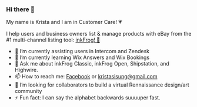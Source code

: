 ### Hi there 👋

My name is Krista and I am in Customer Care! &#128151;<br> 

I help users and business owners list & manage products with eBay from the #1 multi-channel listing tool: <a href="https://www.inkfrog.com">inkFrog! &#128056;</a>

- 🔭 I’m currently assisting users in Intercom and Zendesk
- 🌱 I’m currently learning Wix Answers and Wix Bookings
- 💬 Ask me about inkFrog Classic, inkFrog Open, Shipstation, and Highwire.
- 📫 How to reach me: <a href="https://www.facebook.com/kristasisung">Facebook</a> or kristasisung@gmail.com
- 🤔 I’m looking for collaborators to build a virtual Rennaissance design/art community
- ⚡ Fun fact: I can say the alphabet backwards suuuuper fast. 

<!--
**Ksisung/ksisung** is a ✨ _special_ ✨ repository because its `README.md` (this file) appears on your GitHub profile.

Here are some ideas to get you started:

- 🔭 I’m currently assisting users in Intercom and Zendesk
- 🌱 I’m currently learning about Wix Answers and Wix Bookings
- 🤔 I’m looking for advice on the best avenue to learn coding, recommended schools, etc.
- 💬 Ask me about inkFrog Classic, inkFrog Open and Highwire.com
- 📫 How to reach me: <a href="https://www.facebook.com/kristasisung">Facebook</a>, <a href="https://www.instagram.com/kristasisung">Instagram</a>, or Github
- ⚡ Fun fact: I can say the alphabet backwards really fast.
-->
